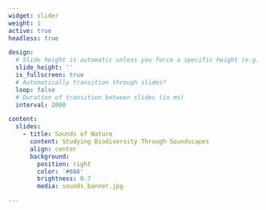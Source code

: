 ```yaml
---
widget: slider
weight: 1
active: true
headless: true

design:
  # Slide height is automatic unless you force a specific height (e.g. '400px')
  slide_height: ''
  is_fullscreen: true
  # Automatically transition through slides?
  loop: false
  # Duration of transition between slides (in ms)
  interval: 2000

content:
  slides:
    - title: Sounds of Nature
      content: Studying Biodiversity Through Soundscapes
      align: center
      background:
        position: right
        color: '#666'
        brightness: 0.7
        media: sounds_banner.jpg

---
```

